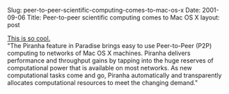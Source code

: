 Slug: peer-to-peer-scientific-computing-comes-to-mac-os-x
Date: 2001-09-06
Title: Peer-to-peer scientific computing comes to Mac OS X
layout: post

<a href="http://www.lindaspaces.com/news/news080601.html">This is so cool.</a><br />
&quot;The Piranha feature in Paradise brings easy to use Peer-to-Peer (P2P) computing to networks of Mac OS X machines. Piranha delivers performance and throughput gains by tapping into the huge reserves of computational power that is available on most networks. As new computational tasks come and go, Piranha automatically and transparently allocates computational resources to meet the changing demand.&quot;
